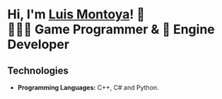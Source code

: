 # Hi, I'm <a href="https://www.linkedin.com/in/montdev/">Luis Montoya</a>! 👋 </br> 🧑🏻‍💻 Game Programmer & 🐛 Engine Developer

## Technologies
- **Programming Languages:** C++, C# and Python.
